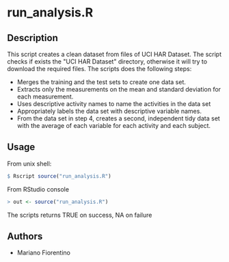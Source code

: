 # run_analysis.R

Description
-----------

This script creates a clean dataset from files of UCI HAR Dataset. The script checks if exists the "UCI HAR Dataset" directory, otherwise it will try to download the required files.
The scripts does the following steps:

* Merges the training and the test sets to create one data set.
* Extracts only the measurements on the mean and standard deviation for each measurement.
* Uses descriptive activity names to name the activities in the data set
* Appropriately labels the data set with descriptive variable names.
* From the data set in step 4, creates a second, independent tidy data set with the average of each variable for each activity and each subject.

Usage
-----------

From unix shell:
```R
$ Rscript source("run_analysis.R")
````

From RStudio console
```R
> out <- source("run_analysis.R")
````
The scripts returns TRUE on success, NA on failure

Authors
------------

* Mariano Fiorentino
